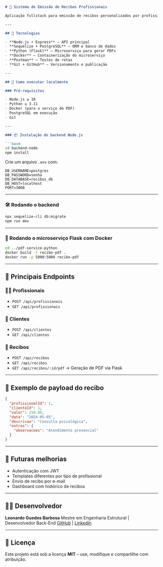 ````markdown
# 📄 Sistema de Emissão de Recibos Profissionais

Aplicação fullstack para emissão de recibos personalizados por profissionais (como médicos, psicólogos, engenheiros, etc), com geração automática de PDF via microserviço Python + WeasyPrint.

---

## 🧱 Tecnologias

- **Node.js + Express** – API principal
- **Sequelize + PostgreSQL** – ORM e banco de dados
- **Python (Flask)** – Microserviço para gerar PDFs
- **Docker** – Containerização do microserviço
- **Postman** – Testes de rotas
- **Git + GitHub** – Versionamento e publicação

---

## 🚀 Como executar localmente

### Pré-requisitos

- Node.js ≥ 18
- Python ≥ 3.11
- Docker (para o serviço de PDF)
- PostgreSQL em execução
- Git

---

### 📦 Instalação do backend Node.js

```bash
cd backend-node
npm install
````

Crie um arquivo `.env` com:

```env
DB_USERNAME=postgres
DB_PASSWORD=senha
DB_DATABASE=recibos_db
DB_HOST=localhost
PORT=3000
```

---

### 🛠️ Rodando o backend

```bash
npx sequelize-cli db:migrate
npm run dev
```

---

### 🐍 Rodando o microserviço Flask com Docker

```bash
cd ../pdf-service-python
docker build -t recibo-pdf .
docker run -p 5000:5000 recibo-pdf
```

---

## 🔌 Principais Endpoints

### 👨‍⚕️ Profissionais

* `POST /api/profissionais`
* `GET /api/profissionais`

### 👤 Clientes

* `POST /api/clientes`
* `GET /api/clientes`

### 📄 Recibos

* `POST /api/recibos`
* `GET /api/recibos`
* `GET /api/recibos/:id/pdf` → Geração de PDF via Flask

---

## 🧾 Exemplo de payload do recibo

```json
{
  "profissionalId": 1,
  "clienteId": 1,
  "valor": 250.00,
  "data": "2024-05-05",
  "descricao": "Consulta psicológica",
  "extras": {
    "observacoes": "Atendimento presencial"
  }
}
```

---

## 🧰 Futuras melhorias

* Autenticação com JWT
* Templates diferentes por tipo de profissional
* Envio de recibo por e-mail
* Dashboard com histórico de recibos

---

## 🧑‍💻 Desenvolvedor

**Leonardo Guedes Barbosa**
Mestre em Engenharia Estrutural | Desenvolvedor Back-End
[GitHub](https://github.com/Uriann26) | [LinkedIn](https://www.linkedin.com/in/leonardo-barbosa-576024135/)

---

## 📝 Licença

Este projeto está sob a licença **MIT** – use, modifique e compartilhe com atribuição.

```
